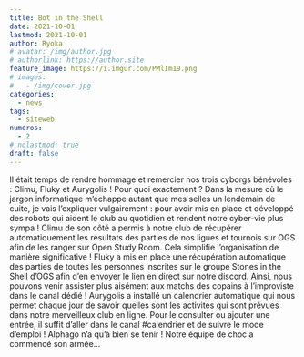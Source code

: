 ```yaml
---
title: Bot in the Shell
date: 2021-10-01
lastmod: 2021-10-01
author: Ryoka
# avatar: /img/author.jpg
# authorlink: https://author.site
feature_image: https://i.imgur.com/PMlIm19.png
# images:
#   - /img/cover.jpg
categories:
  - news
tags:
  - siteweb
numeros: 
  - 2
# nolastmod: true
draft: false
---
```


Il était temps de rendre hommage et remercier nos trois cyborgs bénévoles : Climu, Fluky et Aurygolis ! Pour quoi exactement ? Dans la mesure où le jargon informatique m’échappe autant que mes selles un lendemain de cuite, je vais l’expliquer vulgairement : pour avoir mis en place et développé des robots qui aident le club au quotidien et rendent notre cyber-vie plus sympa !
Climu de son côté a permis à notre club de récupérer automatiquement les résultats des parties de nos ligues et tournois sur OGS afin de les ranger sur Open Study Room. Cela simplifie l’organisation de manière significative !
Fluky a mis en place une récupération automatique des parties de toutes les personnes inscrites sur le groupe Stones in the Shell d’OGS afin d’en envoyer le lien en direct sur notre discord. Ainsi, nous pouvons venir assister plus aisément aux matchs des copains à l’improviste dans le canal dédié !
Aurygolis a installé un calendrier automatique qui nous permet chaque jour de savoir quelles sont les activités qui sont prévues dans notre merveilleux club en ligne. Pour le consulter ou ajouter une entrée, il suffit d’aller dans le canal #calendrier et de suivre le mode d’emploi !
Alphago n’a qu’à bien se tenir ! Notre équipe de choc a commencé son armée… 
